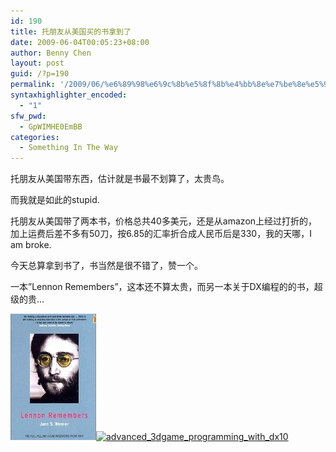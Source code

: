 ```yaml
---
id: 190
title: 托朋友从美国买的书拿到了
date: 2009-06-04T00:05:23+08:00
author: Benny Chen
layout: post
guid: /?p=190
permalink: '/2009/06/%e6%89%98%e6%9c%8b%e5%8f%8b%e4%bb%8e%e7%be%8e%e5%9b%bd%e4%b9%b0%e7%9a%84%e4%b9%a6%e6%8b%bf%e5%88%b0%e4%ba%86/'
syntaxhighlighter_encoded:
  - "1"
sfw_pwd:
  - GpWIMHE0EmBB
categories:
  - Something In The Way
---
```

托朋友从美国带东西，估计就是书最不划算了，太贵鸟。

而我就是如此的stupid.

托朋友从美国带了两本书，价格总共40多美元，还是从amazon上经过打折的，加上运费后差不多有50刀，按6.85的汇率折合成人民币后是330，我的天哪，I am broke.

今天总算拿到书了，书当然是很不错了，赞一个。

一本&#8221;Lennon Remembers&#8221;，这本还不算太贵，而另一本关于DX编程的的书，超级的贵…

<a href="/wp-content/uploads/2009/06/4147r3fqbzl_bo2204203200_pisitb-sticker-arrow-clicktopright35-76_aa240_sh20_ou011.jpg" class="highslide-image" onclick="return hs.expand(this);"><img class="alignnone size-full wp-image-192" title="lennon_remembers" src="/wp-content/uploads/2009/06/4147r3fqbzl_bo2204203200_pisitb-sticker-arrow-clicktopright35-76_aa240_sh20_ou011.jpg" alt="lennon_remembers" width="137" height="202" /></a><a href="/wp-content/uploads/2009/06/510qfhlo7ul_sl500_aa240_.jpg" class="highslide-image" onclick="return hs.expand(this);"><img class="alignnone size-full wp-image-193" title="advanced_3dgame_programming_with_dx10" src="/wp-content/uploads/2009/06/510qfhlo7ul_sl500_aa240_.jpg" alt="advanced_3dgame_programming_with_dx10" width="240" height="240" srcset="/wp-content/uploads/2009/06/510qfhlo7ul_sl500_aa240_.jpg 240w, /wp-content/uploads/2009/06/510qfhlo7ul_sl500_aa240_-150x150.jpg 150w" sizes="(max-width: 240px) 100vw, 240px" /></a>